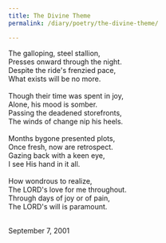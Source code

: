 ```yaml
---
title: The Divine Theme
permalink: /diary/poetry/the-divine-theme/

---
```

<div class="poetry">

The galloping, steel stallion,<br/>
Presses onward through the night.<br/>
Despite the ride's frenzied pace,<br/>
What exists will be no more.<br/>
<br/>
Though their time was spent in joy,<br/>
Alone, his mood is somber.<br/>
Passing the deadened storefronts,<br/>
The winds of change nip his heels.<br/>
<br/>
Months bygone presented plots,<br/>
Once fresh, now are retrospect.<br/>
Gazing back with a keen eye,<br/>
I see His hand in it all.<br/>
<br/>
How wondrous to realize,<br/>
The LORD's love for me throughout.<br/>
Through days of joy or of pain,<br/>
The LORD's will is paramount.<br/>
<br/>

<div class="poetry_date">September 7, 2001</div>




</div>
